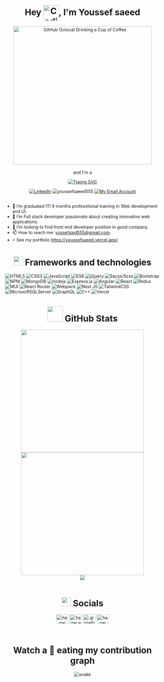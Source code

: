 <div>
 <h1 align="center">Hey  <img align="center" alt="Coding"  width="50" src="https://media.tenor.com/nebZyl8oN7IAAAAi/wave-hello.gif">, I'm Youssef saeed </h1>
 <div align=center> 
    <img align="center" src="https://raw.githubusercontent.com/engsahaly/engsahaly/main/code.gif" alt="GitHub Octocat Drinking a Cup of Coffee" height="450"> 
 </div>
 <br>
<div align="center"> <span>and I'm a</span> </div> 
<div align="center">
  
[![Typing SVG](https://readme-typing-svg.demolab.com?font=Orbitron&weight=600&size=24&duration=4950&pause=1000&color=F7D433&center=true&vCenter=true&width=435&lines=MERN+Developer;Front-End+Developer;NodeJS+Developer+%F0%9F%92%BB)](https://git.io/typing-svg)
 </div>
 
 <div align=center>
    <a href="https://www.linkedin.com/in/youssef-saeed-60aa931a6/"><img src="https://img.shields.io/badge/Linkedin-0077b5?style=flat&logo=linkedin"     
     alt="LinkedIn" /></a>
    <img src="https://komarev.com/ghpvc/?username=youssefsaeed555&label=Profile%20views&color=0e75b6&style=flat" alt="youssefsaeed555" />
    <a href="mailto:yossefsaid555@gmail.com"><img src="https://img.shields.io/badge/Email-My%20Email%20Address-orange" alt="My Email Account" /></a>
 </div>

 <br> 
 
- 🔭 I’m graduated ITI 9 months professtional training in Web development and UI. 
- 🌱 I’m  Full stack developer passionate about creating innovative web applications. 
- 🔎 I’m looking to find front end developer position in good company. 
- 📫 How to reach me: yossefsaid555@gmail.com. 
- ⚡ See my portfolio https://youssefsaeed.vercel.app/
  

<h1 align="center"> <img src="https://media.tenor.com/NC-2C-R86xwAAAAi/laptop.gif" width="30"> Frameworks and technologies</h1>
 
![HTML5](https://img.shields.io/badge/html5-%23E34F26.svg?style=for-the-badge&logo=html5&logoColor=white)
![CSS3](https://img.shields.io/badge/css3-%231572B6.svg?style=for-the-badge&logo=css3&logoColor=white) 
![JavaScript](https://img.shields.io/badge/javascript-%23323330.svg?style=for-the-badge&logo=javascript&logoColor=%23F7DF1E) 
![ES6](https://img.shields.io/badge/ES6-%23F7DF1E.svg?style=for-the-badge&logo=ES6&logoColor=%23323330) 
![jQuery](https://img.shields.io/badge/jquery-%230769AD.svg?style=for-the-badge&logo=jquery&logoColor=white) 
![Sacss/Scss](https://img.shields.io/badge/Sass-%23ff69b4.svg?style=for-the-badge&logo=Sass&logoColor=white) 
![Bootstrap](https://img.shields.io/badge/bootstrap-%23563D7C.svg?style=for-the-badge&logo=bootstrap&logoColor=white) 
![NPM](https://img.shields.io/badge/NPM-%23000000.svg?style=for-the-badge&logo=npm&logoColor=white) 
![MongoDB](https://img.shields.io/badge/MongoDB-%234ea94b.svg?style=for-the-badge&logo=mongodb&logoColor=white)
![nodejs](https://img.shields.io/badge/Node.js-%234ea94b.svg?style=for-the-badge&logo=node&logoColor=white)
![Express.js](https://img.shields.io/badge/express.js-%23404d59.svg?style=for-the-badge&logo=express&logoColor=%2361DAFB) 
![Angular](https://img.shields.io/badge/angular-%23DD0031.svg?style=for-the-badge&logo=angular&logoColor=white)
![React](https://img.shields.io/badge/react-%2320232a.svg?style=for-the-badge&logo=react&logoColor=%2361DAFB) 
![Redux](https://img.shields.io/badge/redux-%23593d88.svg?style=for-the-badge&logo=redux&logoColor=white) 
![MUI](https://img.shields.io/badge/MUI-%230081CB.svg?style=for-the-badge&logo=material-ui&logoColor=white) 
![React Router](https://img.shields.io/badge/React_Router-CA4245?style=for-the-badge&logo=react-router&logoColor=white)
![Webpack](https://img.shields.io/badge/webpack-%238DD6F9.svg?style=for-the-badge&logo=webpack&logoColor=black) 
![Next JS](https://img.shields.io/badge/Next-black?style=for-the-badge&logo=next.js&logoColor=white)
![TailwindCSS](https://img.shields.io/badge/tailwindcss-%2338B2AC.svg?style=for-the-badge&logo=tailwind-css&logoColor=white)
![MicrosoftSQLServer](https://img.shields.io/badge/Microsoft%20SQL%20Sever-CC2927?style=for-the-badge&logo=microsoft%20sql%20server&logoColor=white) 
![GraphQL](https://img.shields.io/badge/-GraphQL-E10098?style=for-the-badge&logo=graphql&logoColor=white) 
![C++](https://img.shields.io/badge/c++-%2300599C.svg?style=for-the-badge&logo=c%2B%2B&logoColor=white)
![Vercel](https://img.shields.io/badge/vercel-%23000000.svg?style=for-the-badge&logo=vercel&logoColor=white) 

 
<div align=center>
 <h1> <img src="https://media.giphy.com/media/IcnxGGAj0ubyB2r5M6/giphy.gif" width=50 height=50> GitHub Stats </h1>
 </div>
<div align="center">
<img src="https://github-readme-stats.vercel.app/api?username=youssefsaeed555&theme=react&include_all_commits=false" width="400">
<img src="https://github-readme-streak-stats.herokuapp.com/?user=youssefsaeed555&theme=react" width="400"><br/>
<img src="https://github-readme-stats.vercel.app/api/top-langs/?username=youssefsaeed555&theme=react&include_all_commits=true&count_private=true"><br/>

</div>
<br>

<h1 align="center"> <img src="https://media.giphy.com/media/5WJ6SOKeNKrSzblU4R/giphy.gif" width=30 height=30> Socials </h1>
<p align="center">
<a href="https://www.linkedin.com/in/youssef-saeed-60aa931a6/" target="blank"><img align="center" src="https://raw.githubusercontent.com/rahuldkjain/github-profile-readme-generator/master/src/images/icons/Social/linked-in-alt.svg" alt="hager elhwarii" height="30" width="40" /></a>
<a href="https://www.facebook.com/yossef.said.5/" target="blank"><img align="center" src="https://raw.githubusercontent.com/rahuldkjain/github-profile-readme-generator/master/src/images/icons/Social/facebook.svg" alt="hager.elhwarii" height="30" width="40" /></a>
<a href="https://www.instagram.com/youssefsaeed_1" target="blank"><img align="center" src="https://raw.githubusercontent.com/rahuldkjain/github-profile-readme-generator/master/src/images/icons/Social/instagram.svg" alt="gigiielhwarii" height="30" width="40" /></a>
<a href="https://www.hackerrank.com/yossefsaid555" target="blank"><img align="center" src="https://raw.githubusercontent.com/rahuldkjain/github-profile-readme-generator/master/src/images/icons/Social/hackerrank.svg" alt="hager elhawary" height="30" width="40" /></a>
</p>

<br>
<h1 align = 'Center'>Watch a 🐍 eating my contribution graph</h1>
<p align="center">
  <img src="https://github.com/rock12231/rock12231/blob/output/github-contribution-grid-snake.svg" alt="snake"></center>
</p>

